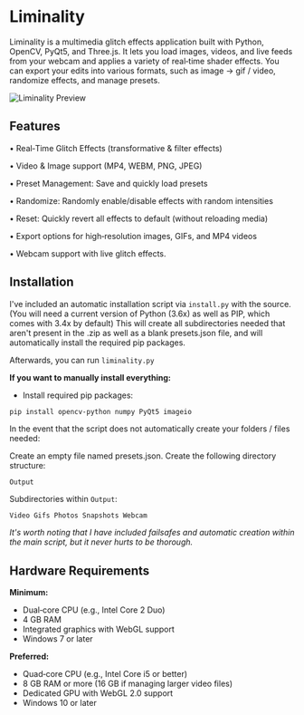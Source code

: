 
# Liminality    

Liminality is a multimedia glitch effects application built with Python, OpenCV, PyQt5, and Three.js. It lets you load images, videos, and live feeds from your webcam and applies a variety of real‑time shader effects. You can export your edits into various formats, such as image -> gif / video, randomize effects, and manage presets.

![Liminality Preview](https://i.imgur.com/KpCqVYS.png)



## Features

• Real‑Time Glitch Effects (transformative & filter effects) 

• Video & Image support (MP4, WEBM, PNG, JPEG)

• Preset Management: Save and quickly load presets

• Randomize: Randomly enable/disable effects with random intensities

• Reset: Quickly revert all effects to default (without reloading media)

• Export options for high‑resolution images, GIFs, and MP4 videos

• Webcam support with live glitch effects.




## Installation

I've included an automatic installation script via `install.py` with the source. (You will need a current version of Python (3.6x) as well as PIP, which comes with 3.4x by default)
This will create all subdirectories needed that aren't present in the .zip as well as a blank presets.json file, and will automatically install the required pip packages. 

Afterwards, you can run `liminality.py`


**If you want to manually install everything:**

- Install required pip packages:

```bash
pip install opencv-python numpy PyQt5 imageio
```
    
In the event that the script does not automatically create your folders / files needed:

Create an empty file named presets.json.
Create the following directory structure:

`Output`

Subdirectories within `Output`:

`Video Gifs Photos Snapshots Webcam`

*It's worth noting that I have included failsafes and automatic creation within the main script, but it never hurts to be thorough.*


## Hardware Requirements


**Minimum:**
+ Dual‑core CPU (e.g., Intel Core 2 Duo)
+ 4 GB RAM
+ Integrated graphics with WebGL support 
+ Windows 7 or later

**Preferred:**
+ Quad‑core CPU (e.g., Intel Core i5 or better)
+ 8 GB RAM or more  (16 GB if managing larger video files)
+ Dedicated GPU with WebGL 2.0 support
+ Windows 10 or later
